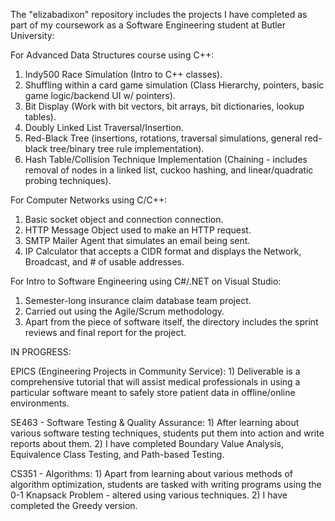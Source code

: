 The "elizabadixon" repository includes the projects I have completed as part of my coursework as a Software Engineering student at Butler University:

For Advanced Data Structures course using C++:
  1) Indy500 Race Simulation (Intro to C++ classes).
  2) Shuffling within a card game simulation (Class Hierarchy, pointers, basic game logic/backend UI w/ pointers).
  3) Bit Display (Work with bit vectors, bit arrays, bit dictionaries, lookup tables).
  4) Doubly Linked List Traversal/Insertion.
  5) Red-Black Tree (insertions, rotations, traversal simulations, general red-black tree/binary tree rule implementation).
  6) Hash Table/Collision Technique Implementation (Chaining - includes removal of nodes in a linked list, cuckoo hashing, and linear/quadratic probing techniques).

For Computer Networks using C/C++:
  1) Basic socket object and connection connection.
  2) HTTP Message Object used to make an HTTP request.
  3) SMTP Mailer Agent that simulates an email being sent.
  4) IP Calculator that accepts a CIDR format and displays the Network, Broadcast, and # of usable addresses.

For Intro to Software Engineering using C#/.NET on Visual Studio:
  1) Semester-long insurance claim database team project.
  2) Carried out using the Agile/Scrum methodology.
  3) Apart from the piece of software itself, the directory includes the sprint reviews and final report for the project.

IN PROGRESS:

  EPICS (Engineering Projects in Community Service):
    1) Deliverable is a comprehensive tutorial that will assist medical professionals in using a particular software meant to safely store patient data in offline/online environments.

  SE463 - Software Testing & Quality Assurance:
    1) After learning about various software testing techniques, students put them into action and write reports about them.
    2) I have completed Boundary Value Analysis, Equivalence Class Testing, and Path-based Testing.
    
  CS351 - Algorithms:
    1) Apart from learning about various methods of algorithm optimization, students are tasked with writing programs using the 0-1 Knapsack Problem - altered using various techniques.
    2) I have completed the Greedy version.
    

    
